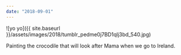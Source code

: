 ```yaml
---
date: "2018-09-01"
---
```


![yo yo]({{ site.baseurl }}/assets/images/2018/tumblr_pedme0j7BD1qlj3bd_540.jpg)

Painting the crocodile that will look after Mama when we go to Ireland.
